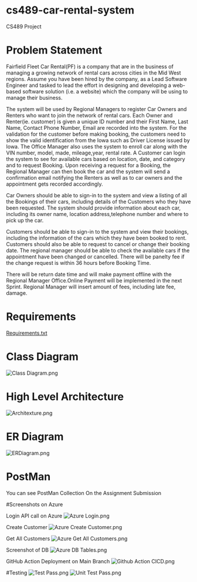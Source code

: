 # cs489-car-rental-system
CS489 Project


# Problem Statement
Fairfield Fleet Car Rental(PF) is a company that are in the business of managing a
growing network of rental cars across cities in the Mid West regions.
Assume you have been hired by the company, as a Lead Software Engineer and
tasked to lead the effort in designing and developing a web-based software solution (i.e. a
website) which the company will be using to manage their business.

The system will be used by Regional Managers to register Car Owners and Renters who want to join the
network of rental cars. Each Owner and Renter(ie. customer) is given a unique ID number and their First Name,
Last Name, Contact Phone Number, Email are recorded into the system. For the validation for the customer before making booking,
the customers need to show the valid identification from the Iowa such as Driver License issued by Iowa.
The Office Manager also uses the system to enroll car along with the VIN number, model, made, mileage,year, rental rate.
A Customer can login the system to see for available cars based on location, date, and category and to request Booking.
Upon receiving a request for a Booking, the Regional Manager can then book the
car and the system will send a confirmation email notifying the Renters as well as to car owners and the
appointment gets recorded accordingly.

Car Owners should be able to sign-in to the system and view a listing of all the Bookings of their cars,
including details of the Customers who they have been requested.
The system should provide information about each car, including its owner name, location address,telephone number and where to pick up the car.

Customers should be able to sign-in to the system and view their bookings, including the information of
the cars which they have been booked to rent. Customers should also be able to request to cancel or change their booking date.
The regional manager should be able to check the available cars if the appointment have been changed or cancelled.
There will be panelty fee if the change request is within 36 hours before Booking Time.

There will be return date time and will make payment offline with the Regional Manager Office.Online Payment will be implemented in the next Sprint.
Regional Manager will insert amount of fees, including late fee, damage.

# Requirements
[Requirements.txt](ProjectRelated%2FRequirements.txt)

# Class Diagram
![Class Diagram.png](ProjectRelated%2FDiagram%2FClass%20Diagram.png)

# High Level Architecture
![Architexture.png](ProjectRelated%2FDiagram%2FArchitexture.png)

# ER Diagram
![ERDiagram.png](ProjectRelated%2FDiagram%2FERDiagram.png)

# PostMan
You can see PostMan Collection On the Assignment Submission

#Screenshots on Azure

Login API call on Azure
![Azure Login.png](ProjectRelated%2FScreenshots%2FAzure%20Login.png)

Create Customer
![Azure Create Customer.png](ProjectRelated%2FScreenshots%2FAzure%20Create%20Customer.png)

Get All Customers
![Azure Get All Customers.png](ProjectRelated%2FScreenshots%2FAzure%20Get%20All%20Customers.png)

Screenshot of DB
![Azure DB Tables.png](ProjectRelated%2FScreenshots%2FAzure%20DB%20Tables.png)

GitHub Action Deployment on Main Branch
![Github Action CICD.png](ProjectRelated%2FScreenshots%2FGithub%20Action%20CICD.png)

#Testing
![Test Pass.png](ProjectRelated%2FScreenshots%2FTest%20Pass.png)
![Unit Test Pass.png](ProjectRelated%2FScreenshots%2FUnit%20Test%20Pass.png)
